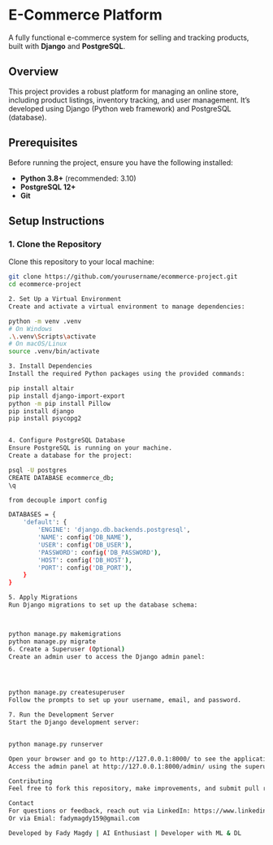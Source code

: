# E-Commerce Platform

A fully functional e-commerce system for selling and tracking products, built with **Django** and **PostgreSQL**.

## Overview
This project provides a robust platform for managing an online store, including product listings, inventory tracking, and user management. It’s developed using Django (Python web framework) and PostgreSQL (database).

## Prerequisites
Before running the project, ensure you have the following installed:
- **Python 3.8+** (recommended: 3.10)
- **PostgreSQL 12+**
- **Git**

## Setup Instructions

### 1. Clone the Repository
Clone this repository to your local machine:
```bash
git clone https://github.com/yourusername/ecommerce-project.git
cd ecommerce-project

2. Set Up a Virtual Environment
Create and activate a virtual environment to manage dependencies:

python -m venv .venv
# On Windows
.\.venv\Scripts\activate
# On macOS/Linux
source .venv/bin/activate

3. Install Dependencies
Install the required Python packages using the provided commands:

pip install altair
pip install django-import-export
python -m pip install Pillow
pip install django
pip install psycopg2


4. Configure PostgreSQL Database
Ensure PostgreSQL is running on your machine.
Create a database for the project:

psql -U postgres
CREATE DATABASE ecommerce_db;
\q

from decouple import config

DATABASES = {
    'default': {
        'ENGINE': 'django.db.backends.postgresql',
        'NAME': config('DB_NAME'),
        'USER': config('DB_USER'),
        'PASSWORD': config('DB_PASSWORD'),
        'HOST': config('DB_HOST'),
        'PORT': config('DB_PORT'),
    }
}

5. Apply Migrations
Run Django migrations to set up the database schema:



python manage.py makemigrations
python manage.py migrate
6. Create a Superuser (Optional)
Create an admin user to access the Django admin panel:




python manage.py createsuperuser
Follow the prompts to set up your username, email, and password.

7. Run the Development Server
Start the Django development server:


python manage.py runserver

Open your browser and go to http://127.0.0.1:8000/ to see the application.
Access the admin panel at http://127.0.0.1:8000/admin/ using the superuser credentials.

Contributing
Feel free to fork this repository, make improvements, and submit pull requests. For major changes, please open an issue to discuss.

Contact
For questions or feedback, reach out via LinkedIn: https://www.linkedin.com/in/fady-ibrahim-629ab8277/
Or via Emial: fadymagdy159@gmail.com

Developed by Fady Magdy | AI Enthusiast | Developer with ML & DL